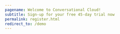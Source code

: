 ```yaml
---
pagename: Welcome to Conversational Cloud!
subtitle: Sign-up for your free 45-day trial now
permalink: register.html
redirect_to: /demo
---
```

